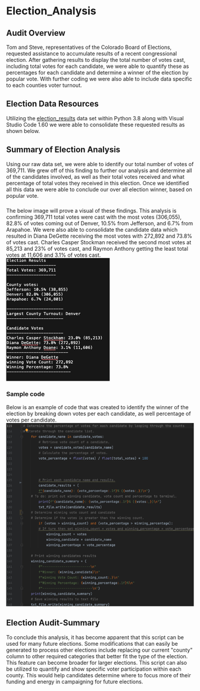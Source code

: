 # Election_Analysis

## Audit Overview
Tom and Steve, representatives of the Colorado Board of Elections, requested assistance to accumulate results of a recent congressional election. After gathering results to display the total number of votes cast, including total votes for each candidate, we were able to quantify these as percentages for each candidate and determine a winner of the election by popular vote. With further coding we were also able to include data specific to each counties voter turnout.

## Election Data Resources
Utilizing the [election_results](https://github.com/KEGANCP/Election_Analysis/blob/main/Resources/election_results.csv) data set within Python 3.8 along with Visual Studio Code 1.60 we were able to consolidate these requested results as shown below.

## Summary of Election Analysis
Using our raw data set, we were able to identify our total number of votes of 369,711. We grew off of this finding to further our analysis and determine all of the candidates involved, as well as their total votes received and what percentage of total votes they received in this election. Once we identified all this data we were able to conclude our over all election winner, based on popular vote.
### 
The below image will prove a visual of these findings. This analysis is confirming 369,711 total votes were cast with the most votes (306,055), 82.8% of votes coming out of Denver, 10.5% from Jefferson, and 6.7% from Arapahoe.
We were also able to consolidate the candidate data which resulted in Diana DeGette receiving the most votes with 272,892 and 73.8% of votes cast. Charles Casper Stockman received the second most votes at 85,213 and 23% of votes cast, and Raymon Anthony getting the least total votes at 11,606 and 3.1% of votes cast.
![This is an image](https://github.com/KEGANCP/Election_Analysis/blob/main/Resources/Election_results.png)

### Sample code
Below is an example of code that was created to identify the winner of the election by breaking down votes per each candidate, as well percentage of votes per candidate.
![This is an image](https://github.com/KEGANCP/Election_Analysis/blob/main/Resources/sample_code_winning_candidate.png)

## Election Audit-Summary
To conclude this analysis, it has become apparent that this script can be used for many future elections. Some modifications that can easily be generated to process other elections include replacing our current "county" column to other required categories that better fit the type of the election. This feature can become broader for larger elections. This script can also be utilized to quantify and show specific voter participation within each county. This would help candidates determine where to focus more of their funding and energy in campaigning for future elections. 
